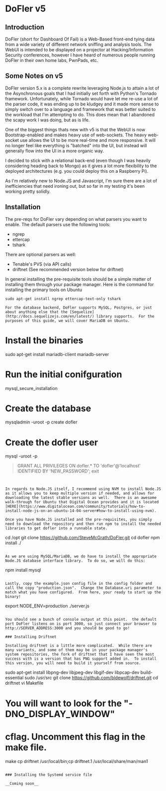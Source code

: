 # DoFler v5

## Introduction

DoFler (short for Dashboard Of Fail) is a Web-Based front-end tying data from a wide variety of different network sniffing and analysis tools.  The WebUI is intended to be displayed on a projector at Hacking/Information Security conferences, however I have heard of numerous people running DoFler in their own home labs, PwnPads, etc.

## Some Notes on v5

DoFler version 5.x is a complete rewrite leveraging Node.js to attain a lot of the Asynchronous goals that I had initially set forth with Python's Tornado framework.  Unfortunately, while Tornado would have let me re-use a lot of the parser code, it was ending up to be kludgey and it made more sense to simply switch over to a language and framework that was better suited to the workload that I'm attempting to do.  This does mean that I abandoned the scapy work I was doing, but as is life.

One of the biggest things thats new with v5 is that the WebUI is now Bootstrap-enabled and makes heavy use of web-sockets.  The heavy web-socket use allows the UI to be more real-time and more responsive.  It will no longer feel like everything is "batched" into the UI, but instead will generally flow into the UI in a more organic way.

I decided to stick with a relational back-end (even though I was heavily considering heading back to Mongo) as it gives a lot more flexibility to the deployed architectures (e.g. you could deploy this on a Raspberry Pi).

As I'm relatively new to Node.JS and Javascript, I'm sure there are a lot of inefficiencies that need ironing out, but so far in my testing it's been working pretty solidly.

## Installation

The pre-reqs for DoFler vary depending on what parsers you want to enable.  The default parsers use the following tools:

* ngrep
* ettercap 
* tshark

There are optional parsers as well:

* Tenable's PVS (via API calls)
* driftnet (See recommended version below for driftnet)

In general installing the pre-requisite tools should be a simple matter of installing them through your package manager.  Here is the command for installing the primary tools on Ubuntu 

````
sudo apt-get install ngrep ettercap-text-only tshark

For the database backend, DoFler supports MySQL, Postgres, or just about anything else that the [Sequelize](http://docs.sequelizejs.com/en/latest/) library supports.  For the purposes of this guide, we will cover MariaDB on Ubuntu.

````
# Install the binaries
sudo apt-get install mariadb-client mariadb-server
# Run the initial conifguration 
mysql_secure_installation
# Create the database 
mysqladmin -uroot -p create dofler 
# Create the dofler user 
mysql -uroot -p
> GRANT ALL PRIVILEGES ON dofler.* TO 'dofler'@'localhost' IDENTIFIED BY 'NEW_PASSWORD';
> exit 
````


In regards to Node.JS itself, I recommend using NVM to install Node.JS as it allows you to keep multiple version if needed, and allows for downloading the latest stable versions as well.  There is an awesome walk-through for Ubuntu that Digital Ocean provides and it is located [HERE](https://www.digitalocean.com/community/tutorials/how-to-install-node-js-on-an-ubuntu-14-04-server#how-to-install-using-nvm).

Once you have Node.JS installed and the pre-requisites, you simply need to download the repository and then run npm to install the needed libraries to get dofler into a runnable state.

````
cd /opt 
git clone https://github.com/SteveMcGrath/DoFler.git
cd dofler 
npm install ./
````

As we are using MySQL/MariaDB, we do have to install the appropriate Node.JS database interface library.  To do so, we will do this: 

````
npm install mysql 
````

Lastly, copy the example.json config file in the config folder and call the copy "production.json".  Change the Database.uri parameter to match what you have configured.  From here, your ready to start up the binary! 

````
export NODE_ENV=production
./server.js 
````

You should see a bunch of console output at this point.  the default port DoFler listens on is port 3000, so just connect your browser to http://SERVER_ADDRESS:3000 and you should be good to go!

### Installing Driftnet

Installing driftnet is a little more complicated.  While there are many variants, and some of them may be in your package manager's system repositories, the fork of driftnet that I have seen the most success with is a version that has PNG support added in.  To install this version, you will need to build it yourself from source.

````
sudo apt-get install libpng-dev libjpeg-dev libgif-dev libpcap-dev build-essential
sudo /usr/src 
git clone https://github.com/bldewolf/driftnet.git 
cd driftnet 
vi Makefile 
# You will want to look for the "-DNO_DISPLAY_WINDOW"
# cflag.  Uncomment this flag in the make file.
make 
cp driftnet /usr/local/bin;cp driftnet.1 /usr/local/share/man/man1
````

### Installing the Systemd service file

__Coming soon__